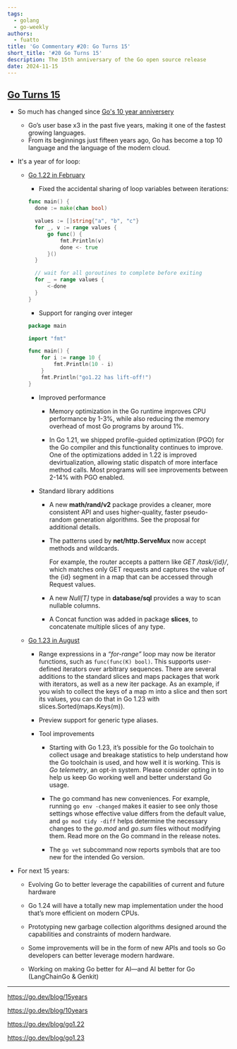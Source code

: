 ```yaml
---
tags:
  - golang
  - go-weekly
authors:
  - fuatto
title: 'Go Commentary #20: Go Turns 15'
short_title: '#20 Go Turns 15'
description: The 15th anniversary of the Go open source release
date: 2024-11-15
---
```


## [Go Turns 15](https://go.dev/blog/15years)

- So much has changed since [Go's 10 year anniversery](https://go.dev/blog/10years)

  - Go’s user base x3 in the past five years, making it one of the fastest growing languages. 
  - From its beginnings just fifteen years ago, Go has become a top 10 language and the language of the modern cloud.

- It's a year of for loop:

  - [Go 1.22 in February](https://go.dev/blog/go1.22)

    - Fixed the accidental sharing of loop variables between iterations:

    ```go
    func main() {
      done := make(chan bool)

      values := []string{"a", "b", "c"}
      for _, v := range values {
          go func() {
              fmt.Println(v)
              done <- true
          }()
      }

      // wait for all goroutines to complete before exiting
      for _ = range values {
          <-done
      }
    }
    ```

    - Support for ranging over integer

    ```go
    package main

    import "fmt"

    func main() {
        for i := range 10 {
            fmt.Println(10 - i)
        }
        fmt.Println("go1.22 has lift-off!")
    }
    ```

    - Improved performance

      - Memory optimization in the Go runtime improves CPU performance by 1-3%, while also reducing the memory overhead of most Go programs by around 1%.

      - In Go 1.21, we shipped profile-guided optimization (PGO) for the Go compiler and this functionality continues to improve. One of the optimizations added in 1.22 is improved devirtualization, allowing static dispatch of more interface method calls. Most programs will see improvements between 2-14% with PGO enabled.

    - Standard library additions

      - A new **math/rand/v2** package provides a cleaner, more consistent API and uses higher-quality, faster pseudo-random generation algorithms. See the proposal for additional details.

      - The patterns used by **net/http.ServeMux** now accept methods and wildcards.

        For example, the router accepts a pattern like *GET /task/{id}/*, which matches only GET requests and captures the value of the {id} segment in a map that can be accessed through Request values.

      - A new *Null[T]* type in **database/sql** provides a way to scan nullable columns.

      - A Concat function was added in package **slices**, to concatenate multiple slices of any type.

  - [Go 1.23 in August](https://go.dev/blog/go1.23)

    - Range expressions in a *“for-range”* loop may now be iterator functions, such as ```func(func(K) bool)```. This supports user-defined iterators over arbitrary sequences. There are several additions to the standard slices and maps packages that work with iterators, as well as a new iter package. As an example, if you wish to collect the keys of a map m into a slice and then sort its values, you can do that in Go 1.23 with slices.Sorted(maps.Keys(m)).

    - Preview support for generic type aliases.

    - Tool improvements
      
      - Starting with Go 1.23, it’s possible for the Go toolchain to collect usage and breakage statistics to help understand how the Go toolchain is used, and how well it is working. This is *Go telemetry*, an opt-in system. Please consider opting in to help us keep Go working well and better understand Go usage. 

      - The go command has new conveniences. For example, running ```go env -changed``` makes it easier to see only those settings whose effective value differs from the default value, and ```go mod tidy -diff``` helps determine the necessary changes to the *go.mod* and *go.sum* files without modifying them. Read more on the Go command in the release notes.
      
      - The ```go vet``` subcommand now reports symbols that are too new for the intended Go version. 

- For next 15 years:

  - Evolving Go to better leverage the capabilities of current and future hardware

  - Go 1.24 will have a totally new map implementation under the hood that’s more efficient on modern CPUs. 
  
  - Prototyping new garbage collection algorithms designed around the capabilities and constraints of modern hardware. 

  - Some improvements will be in the form of new APIs and tools so Go developers can better leverage modern hardware.

  - Working on making Go better for AI—and AI better for Go (LangChainGo & Genkit)
  


---

https://go.dev/blog/15years

https://go.dev/blog/10years

https://go.dev/blog/go1.22

https://go.dev/blog/go1.23